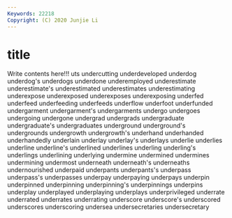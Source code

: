 ```yaml
---
Keywords: 22218
Copyright: (C) 2020 Junjie Li
---
```


# title

Write contents here!!!
uts 
undercutting 
underdeveloped 
underdog 
underdog's 
underdogs
underdone 
underemployed 
underestimate 
underestimate's 
underestimated 
underestimates 
underestimating 
underexpose 
underexposed 
underexposes
underexposing 
underfed 
underfeed 
underfeeding 
underfeeds 
underflow 
underfoot 
underfunded 
undergarment 
undergarment's
undergarments 
undergo 
undergoes 
undergoing 
undergone 
undergrad 
undergrads 
undergraduate 
undergraduate's 
undergraduates
underground 
underground's 
undergrounds 
undergrowth 
undergrowth's 
underhand 
underhanded 
underhandedly 
underlain 
underlay
underlay's 
underlays 
underlie 
underlies 
underline 
underline's 
underlined 
underlines 
underling 
underling's
underlings 
underlining 
underlying 
undermine 
undermined 
undermines 
undermining 
undermost 
underneath 
underneath's
underneaths 
undernourished 
underpaid 
underpants 
underpants's 
underpass 
underpass's 
underpasses 
underpay 
underpaying
underpays 
underpin 
underpinned 
underpinning 
underpinning's 
underpinnings 
underpins 
underplay 
underplayed 
underplaying
underplays 
underprivileged 
underrate 
underrated 
underrates 
underrating 
underscore 
underscore's 
underscored 
underscores
underscoring 
undersea 
undersecretaries 
undersecretary 
